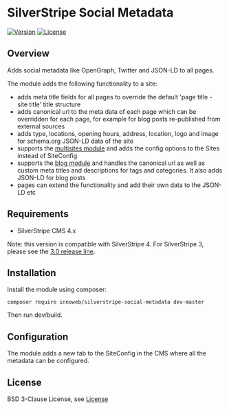 # SilverStripe Social Metadata

[![Version](http://img.shields.io/packagist/v/innoweb/silverstripe-social-metadata.svg?style=flat-square)](https://packagist.org/packages/innoweb/silverstripe-social-metadata)
[![License](http://img.shields.io/packagist/l/innoweb/silverstripe-social-metadata.svg?style=flat-square)](license.md)

## Overview

Adds social metadata like OpenGraph, Twitter and JSON-LD to all pages.

The module adds the following functionality to a site:

* adds meta title fields for all pages to override the default 'page title - site title' title structure
* adds canonical url to the meta data of each page which can be overridden for each page, for example for blog posts re-published from external sources
* adds type, locations, opening hours, address, location, logo and image for schema.org JSON-LD data of the site
* supports the [multisites module](https://github.com/silverstripe-australia/silverstripe-multisites) and adds the config options to the Sites instead of SiteConfig
* supports the [blog module](https://github.com/silverstripe/silverstripe-blog) and handles the canonical url as well as custom meta titles and descriptions for tags and categories. It also adds JSON-LD for blog posts
* pages can extend the functionality and add their own data to the JSON-LD etc

## Requirements

* SilverStripe CMS 4.x

Note: this version is compatible with SilverStripe 4. For SilverStripe 3, please see the [3.0 release line](https://github.com/xini/silverstripe-social-metadata/tree/3.0).

## Installation

Install the module using composer:
```
composer require innoweb/silverstripe-social-metadata dev-master
```

Then run dev/build.

## Configuration

The module adds a new tab to the SiteConfig in the CMS where all the metadata can be configured. 

## License

BSD 3-Clause License, see [License](license.md)

